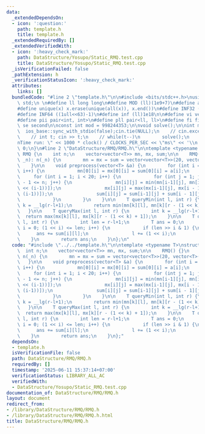 ```yaml
---
data:
  _extendedDependsOn:
  - icon: ':question:'
    path: template.h
    title: template.h
  _extendedRequiredBy: []
  _extendedVerifiedWith:
  - icon: ':heavy_check_mark:'
    path: DataStructure/Yosupo/Static_RMQ.test.cpp
    title: DataStructure/Yosupo/Static_RMQ.test.cpp
  _isVerificationFailed: false
  _pathExtension: h
  _verificationStatusIcon: ':heavy_check_mark:'
  attributes:
    links: []
  bundledCode: "#line 2 \"template.h\"\n\n#include <bits/stdc++.h>\nusing namespace\
    \ std;\n \n#define ll long long\n#define MOD (ll)(1e9+7)\n#define all(x) (x).begin(),(x).end()\n\
    #define unique(x) x.erase(unique(all(x)), x.end())\n#define INF32 ((1ull<<31)-1)\n\
    #define INF64 ((1ull<<63)-1)\n#define inf (ll)1e18\n\n#define vi vector<int>\n\
    #define pii pair<int, int>\n#define pll pair<ll, ll>\n#define fi first\n#define\
    \ se second\n\nconst int mod = 998244353;\n\nvoid solve();\n\nint main(){\n  \
    \  ios_base::sync_with_stdio(false);cin.tie(NULL);\n    // cin.exceptions(cin.failbit);\n\
    \    // int t; cin >> t;\n    // while(t--)\n        solve();\n    cerr << \"\\\
    nTime run: \" << 1000 * clock() / CLOCKS_PER_SEC << \"ms\" << '\\n';\n    return\
    \ 0;\n}\n#line 2 \"DataStructure/RMQ/RMQ.h\"\n\ntemplate <typename T>\nstruct\
    \ RMQ {\n    int n;\n    vector<vector<T>> mn, mx, sum;\n\n    RMQ() {}\n    RMQ(int\
    \ _n): n(_n) {\n        mn = mx = sum = vector<vector<T>>(20, vector<T>(_n+1));\n\
    \    }\n\n    void preprocess(vector<T> &a) {\n        for (int i = 1; i <= n;\
    \ i++) {\n            mn[0][i] = mx[0][i] = sum[0][i] = a[i];\n        }\n   \
    \     for (int i = 1; i < 20; i++) {\n            for (int j = 1; j + (1 << i)\
    \ - 1 <= n; j++) {\n                mn[i][j] = min(mn[i-1][j], mn[i - 1][j + (1\
    \ << (i-1))]);\n                mx[i][j] = max(mx[i-1][j], mx[i - 1][j + (1 <<\
    \ (i-1))]);\n                sum[i][j] = sum[i-1][j] + sum[i - 1][j + (1 << (i-1))];\n\
    \            }\n        }\n    }\n\n    T queryMin(int l, int r) {\n        int\
    \ k = __lg(r-l+1);\n        return min(mn[k][l], mn[k][r - (1 << k) + 1]);\n \
    \   }\n\n    T queryMax(int l, int r) {\n        int k = __lg(r-l+1);\n      \
    \  return max(mx[k][l], mx[k][r - (1 << k) + 1]);\n    }\n\n    T querySum(int\
    \ l, int r) {\n        int len = r-l+1;\n        T ans = 0;\n        for (int\
    \ i = 0; (1 << i) <= len; i++) {\n            if (len >> i & 1) {\n          \
    \      ans += sum[i][l];\n                l += (1 << i);\n            }\n    \
    \    }\n        return ans;\n    }\n};\n"
  code: "#include \"../../template.h\"\n\ntemplate <typename T>\nstruct RMQ {\n  \
    \  int n;\n    vector<vector<T>> mn, mx, sum;\n\n    RMQ() {}\n    RMQ(int _n):\
    \ n(_n) {\n        mn = mx = sum = vector<vector<T>>(20, vector<T>(_n+1));\n \
    \   }\n\n    void preprocess(vector<T> &a) {\n        for (int i = 1; i <= n;\
    \ i++) {\n            mn[0][i] = mx[0][i] = sum[0][i] = a[i];\n        }\n   \
    \     for (int i = 1; i < 20; i++) {\n            for (int j = 1; j + (1 << i)\
    \ - 1 <= n; j++) {\n                mn[i][j] = min(mn[i-1][j], mn[i - 1][j + (1\
    \ << (i-1))]);\n                mx[i][j] = max(mx[i-1][j], mx[i - 1][j + (1 <<\
    \ (i-1))]);\n                sum[i][j] = sum[i-1][j] + sum[i - 1][j + (1 << (i-1))];\n\
    \            }\n        }\n    }\n\n    T queryMin(int l, int r) {\n        int\
    \ k = __lg(r-l+1);\n        return min(mn[k][l], mn[k][r - (1 << k) + 1]);\n \
    \   }\n\n    T queryMax(int l, int r) {\n        int k = __lg(r-l+1);\n      \
    \  return max(mx[k][l], mx[k][r - (1 << k) + 1]);\n    }\n\n    T querySum(int\
    \ l, int r) {\n        int len = r-l+1;\n        T ans = 0;\n        for (int\
    \ i = 0; (1 << i) <= len; i++) {\n            if (len >> i & 1) {\n          \
    \      ans += sum[i][l];\n                l += (1 << i);\n            }\n    \
    \    }\n        return ans;\n    }\n};"
  dependsOn:
  - template.h
  isVerificationFile: false
  path: DataStructure/RMQ/RMQ.h
  requiredBy: []
  timestamp: '2025-06-11 15:37:14+07:00'
  verificationStatus: LIBRARY_ALL_AC
  verifiedWith:
  - DataStructure/Yosupo/Static_RMQ.test.cpp
documentation_of: DataStructure/RMQ/RMQ.h
layout: document
redirect_from:
- /library/DataStructure/RMQ/RMQ.h
- /library/DataStructure/RMQ/RMQ.h.html
title: DataStructure/RMQ/RMQ.h
---
```

